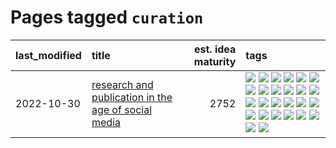# Pages tagged `curation`

|last_modified|title|est. idea maturity|tags
|:---|:---|---:|:---|
|2022-10-30|[research and publication in the age of social media](../research-and-social.md)|2752|[![](https://img.shields.io/badge/tag-arxiv-6edb5)](../tags/arxiv.md) [![](https://img.shields.io/badge/tag-citation-f1c85)](../tags/citation.md) [![](https://img.shields.io/badge/tag-corrections-2229ca)](../tags/corrections.md) [![](https://img.shields.io/badge/tag-credit-3b815)](../tags/credit.md) [![](https://img.shields.io/badge/tag-curation-3b18a)](../tags/curation.md) [![](https://img.shields.io/badge/tag-discoverability-957448)](../tags/discoverability.md) [![](https://img.shields.io/badge/tag-discussion-3a9a4f)](../tags/discussion.md) [![](https://img.shields.io/badge/tag-feed-936135)](../tags/feed.md) [![](https://img.shields.io/badge/tag-git-deeba9)](../tags/git.md) [![](https://img.shields.io/badge/tag-github-c456a9)](../tags/github.md) [![](https://img.shields.io/badge/tag-historyofscience-d7de4b)](../tags/historyofscience.md) [![](https://img.shields.io/badge/tag-mastodon-e54ba1)](../tags/mastodon.md) [![](https://img.shields.io/badge/tag-openreview-426a5f)](../tags/openreview.md) [![](https://img.shields.io/badge/tag-paperswithcode-e3b2c7)](../tags/paperswithcode.md) [![](https://img.shields.io/badge/tag-platform-dafbc7)](../tags/platform.md) [![](https://img.shields.io/badge/tag-publication-5d9a82)](../tags/publication.md) [![](https://img.shields.io/badge/tag-reproducibility-7064e0)](../tags/reproducibility.md) [![](https://img.shields.io/badge/tag-research-6819c6)](../tags/research.md) [![](https://img.shields.io/badge/tag-retractions-11772b)](../tags/retractions.md) [![](https://img.shields.io/badge/tag-search-5fba1d)](../tags/search.md) [![](https://img.shields.io/badge/tag-socialmedia-587798)](../tags/socialmedia.md) [![](https://img.shields.io/badge/tag-stackoverflow-2c91b4)](../tags/stackoverflow.md) [![](https://img.shields.io/badge/tag-subscription-d2ea1b)](../tags/subscription.md) [![](https://img.shields.io/badge/tag-transparency-3f3dc3)](../tags/transparency.md) [![](https://img.shields.io/badge/tag-twitter-dce8fa)](../tags/twitter.md) [![](https://img.shields.io/badge/tag-validation-82f36e)](../tags/validation.md)|